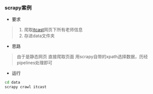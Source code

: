 ### scrapy案例

* 要求
> 1. 爬取[itcast](http://www.itcast.cn//channel/teacher.shtml)网页下所有老师信息
> 2. 存进data文件夹

* 思路
> 由于是静态网页 直接爬取页面 用scrapy自带的xpath选择数据，历经pipelines处理即可

* 运行
```cmd
cd data
scrapy crawl itcast
```
